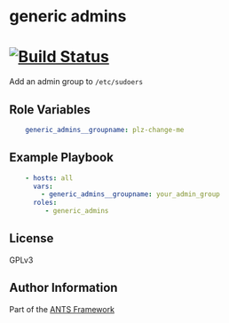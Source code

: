 generic admins
=========

# [![Build Status](https://travis-ci.org/ANTS-Framework/generic_admins.svg?branch=master)](https://travis-ci.org/ANTS-Framework/generic_admins)

Add an admin group to `/etc/sudoers`

Role Variables
--------------


```yml
    generic_admins__groupname: plz-change-me
```

Example Playbook
----------------


```yml
    - hosts: all
      vars:
        - generic_admins__groupname: your_admin_group
      roles:
         - generic_admins
```

License
-------

GPLv3

Author Information
------------------
Part of the [ANTS Framework](https://ants-framework.github.io/)
